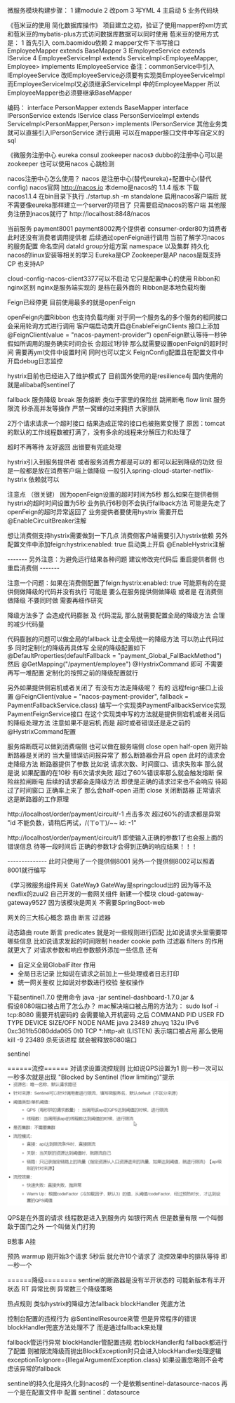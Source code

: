 

微服务模块构建步骤：
1 建module
2 改pom
3 写YML
4 主启动
5 业务代码块

《苞米豆的使用 简化数据库操作》
项目建立之初，验证了使用mapper的xml方式和苞米豆的mybatis-plus方式访问数据库数据可以同时使用
苞米豆的使用方式是：
1 首先引入 com.baomidou依赖
2 mapper文件下书写接口EmployeeMapper extends BaseMapper<Employee>
3 IEmployeeService extends IService<Employee>
4 EmployeeServiceImpl extends ServiceImpl<EmployeeMapper, Employee> implements IEmployeeService 
    备注：commonService中引入IEmployeeService 改IEmployeeService必须要有实现类EmployeeServiceImpl
         而EmployeeServiceImpl又必须继承ServiceImpl 中的EmployeeMapper 所以EmployeeMapper也必须要继承BaseMapper

编码：   interface PersonMapper extends BaseMapper<Person>
        interface IPersonService extends IService<Person>
        class PersonServiceImpl extends ServiceImpl<PersonMapper,Person> implements IPersonService
        其他业务类就可以直接引入IPersonService 进行调用
可以在mapper接口文件中写自定义的sql

《微服务注册中心 eureka consul zookeeper nacos》
dubbo的注册中心可以是zookeeper 也可以使用nacos 心跳检测

nacos注册中心怎么使用？
nacos 是注册中心(替代eureka)+配置中心(替代config)
nacos官网 http://nacos.io
本demo是nacos的 1.1.4 版本
下载nacos1.1.4
在bin目录下执行 ./startup.sh -m standalone
启用nacos客户端后 就不需要像eureka那样建立一个server的项目了 只需要启动nacos的客户端 其他服务注册到nacos就行了
http://localhost:8848/nacos

当前服务 payment8001 payment8002两个提供者 consumer-order80为消费者
此时还没有消费者调用提供者 后续通过openFeign进行调用
当前了解学习nacos的服务配置 命名空间 dataId group分组方案 namespace 以及集群 持久化 nacos的linux安装等相关的学习
Eureka是CP Zookeeper是AP  nacos是既支持CP 也支持AP

cloud-config-nacos-client3377可以不启动 它只是配置中心的使用
Ribbon和nginx区别   nginx是服务端实现的 是档在最外面的  Ribbon是本地负载均衡

Feign已经停更 目前使用最多的就是openFeign

openFeign内置Ribbon 也支持负载均衡 
对于同一个服务名的多个服务的相同接口 会采用轮询方式进行调用
客户端启动类开启@EnableFeignClients  接口上添加@FeignClient(value = "nacos-payment-provider")
openFeign默认等待一秒钟 假如所调用的服务确实时间会长 会超过1秒钟 那么就需要设置openFeign的超时时间
需要再yml文件中设置时间
同时也可以定义 FeignConfig配置且在配置文件中开启debug日志监控

hystrix目前也已经进入了维护模式了
目前国外使用的是resilience4j
国内使用的就是alibaba的sentinel了

fallback 服务降级
break 服务熔断 类似于家里的保险丝 跳闸断电
flow limit 服务限流  秒杀高并发等操作 严禁一窝蜂的过来拥挤 大家排队

2万个请求请求一个超时接口  结果造成正常的接口也被拖累变慢了
原因：tomcat的默认的工作线程数被打满了，没有多余的线程来分解压力和处理了

超时不再等待 友好返回
出错要有兜底处理

hystrix引入到服务提供者 或者服务消费方都是可以的 都可以起到降级的功效  但是一般都是放在消费客户端上做降级
一般引入spring-cloud-starter-netflix-hystrix 依赖就可以

注意点 （很关键）
因为openFeign设置的超时时间为5秒
那么如果在提供者侧hystrix的超时时间设置为5秒 业务执行6秒则不会执行fallback方法
可能是先走了openFeign的超时异常返回了
业务提供者要使用hystrix 需要开启@EnableCircuitBreaker注解

想让消费侧支持hystrix需要做到一下几点
消费侧客户端需要引入hystrix依赖 另外配置文件中添加feign:hystrix:enabled: true  启动类上开启 @EnableHystrix注解

------- 另外注意：为避免运行结果各种问题 建议修改完代码后 重启提供者侧 也重启消费侧  -------

注意一个问题：如果在消费侧配置了feign:hystrix:enabled: true 可能原有的在提供侧做降级的代码并没有执行
可能是 要么在服务提供侧做降级   或者是   在消费侧做降级  不要同时做 需要再细作研究

降级方法多了 会造成代码膨胀 及 代码混乱
那么就需要配置全局的降级方法 合理的减少代码量

代码膨胀的问题可以做全局的fallback 让走全局统一的降级方法 可以防止代码过多 同时定制化的降级再具体写
全局的降级配置如下
@DefaultProperties(defaultFallback = "payment_Global_FallBackMethod")
然后    @GetMapping("/payment/employee")
       @HystrixCommand
即可 不需要再写一堆配置 定制化的按照之前的降级配置就行

另外如果提供侧宕机或者关闭了 有没有方法走降级呢？
有的 远程feign接口上设置
@FeignClient(value = "nacos-payment-provider", fallback = PaymentFallbackService.class)
编写一个实现类PaymentFallbackService实现PaymentFeignService接口
在这个实现类中写的方法就是提供侧宕机或者关闭后的降级处理方法
注意如果不是宕机 而是 超时或者错误还是走之前的@HystrixCommand配置

服务熔断既可以做到消费端侧  也可以做在服务端侧
close open half-open
刚开始断路器是关闭的  当大量错误访问报异常了 那么断路器会开启 open
此时的请求会走降级方法 断路器提供了参数  比如说 请求次数、时间窗口、请求失败率
那么就是说 如果配置的在10秒 有6次请求失败 超过了60%错误率那么就会触发熔断 保险丝拉闸断电
 后续的请求都会走降级方法 即使是正确的请求过来也不会响应
待超过了时间窗口 正确率上来了 那么会half-open 进而 close 关闭断路器 正常请求
这是断路器的工作原理

http://localhost/order/payment/circuit/-1 点击多次 超过60%的请求都是异常
"id 不能负数，请稍后再试，/(ㄒoㄒ)/~~ id: -1"

http://localhost/order/payment/circuit/1 即使输入正确的参数1了也会报上面的错误信息
待等一段时间后 正确的参数1才会得到正确的响应结果！！！


-------------- 此时只使用了一个提供侧8001  另外一个提供侧8002可以照着8001就行编写

《学习微服务组件网关 GateWay》
GateWay是springcloud出的 因为等不及nexflix的zuul2 自己开发的一套网关组件
新建一个模块 cloud-gateway-gateway9527
因为该模块是网关 不需要SpringBoot-web

网关的三大核心概念  路由 断言 过滤器

动态路由 route
断言 predicates 就是对一些规则进行匹配 比如说请求头里需要带哪些信息 比如说请求发起的时间限制 header cookie path
过滤器 filters 的作用就更大了 对请求参数和响应参数额外添加一些信息 还有
* 自定义全局GlobalFilter 作用
* 全局日志记录  比如说在请求之前加上一些处理或者日志打印
* 统一网关鉴权  比如说对参数进行校验 鉴权操作

下载sentinel1.7.0  使用命令 java -jar sentinel-dashboard-1.7.0.jar &   
假设8080端口被占用了怎么办？
mac解决端口被占用的方法为：
sudo lsof -i tcp:8080  需要开机密码的 会需要输入开机密码
之后
COMMAND   PID  USER   FD   TYPE             DEVICE SIZE/OFF NODE NAME
java    23489 zhuyq  132u  IPv6 0xc361fb5080dda065      0t0  TCP *:http-alt (LISTEN)
表示端口被占用 那么使用kill -9 23489 杀死该进程 就会被释放8080端口


sentinel

======流控======
对请求设置流控规则
比如说QPS设置为1 则一秒一次可以 一秒多次就是出现 "Blocked by Sentinel (flow limiting)"提示
![img_1.png](img_1.png)

QPS是在外面的请求  线程数是进入到服务内 如银行网点 但是数量有限
一个叫御敌于国门之外 一个叫做关门打狗

B惹事 A挂

预热 warmup  刚开始3个请求 5秒后 就允许10个请求了
流控效果中的排队等待 即一秒一个

======降级========
sentinel的断路器是没有半开状态的 可能新版本有半开状态
RT 异常比例 异常数三个降级策略

热点规则 类似hystrix的降级方法fallback
blockHandler 兜底方法

控制台配置的违规行为 @SentinelResource来管
但是异常程序的错误blockHandler兜底方法处理不了 而是通过fallback来处理

fallback管运行异常
blockHandler管配置违规
若blockHandler和 fallback都进行了配置 则被限流降级而抛出BlockException时只会进入blockHandler处理逻辑
exceptionToIgnore={IllegalArgumentException.class} 如果设置忽略则不会考虑该异常的fallback

sentinel的持久化是持久化到nacos的 一个是依赖sentinel-datasource-nacos
再一个是在配置文件中 配置 sentinel：datasource








